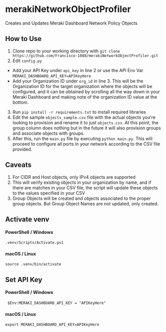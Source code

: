 # merakiNetworkObjectProfiler
Creates and Updates Meraki Dashboard Network Policy Objects

## How to Use

1. Clone repo to your working directory with `git clone https://github.com/Francisco-1088/merakiNetworkObjectProfiler.git`
2. Edit `config.py`
* Add your API Key under `api_key` in line 2 or use the API Env Var `MERAKI_DASHBOARD_API_KEY=APIKeyHere`
* Add your Organization ID under `org_id` in line 3. This will be the Organization ID for the target organization where the objects will be configured, and it can be obtained by scrolling all the way down in your Meraki Dashboard and making note of the organization ID value at the bottom.
3. Run `pip install -r requirements.txt` to install required libraries
4. Edit the sample `objects_sample.csv` file with the actual objects you're looking to provision and rename it to just `objects.csv`. At this point, the group column does nothing but in the future it will also provision groups and associate objects with groups.
5. After this, run the `main.py` file by executing `python main.py`. This will proceed to configure all ports in your network according to the CSV file provided.


## Caveats

1. For CIDR and Host objects, only IPv4 objects are supported
2. This will verify existing objects in your organization by name, and if there are matches in your CSV file, the script will update these objects to the values specified in your CSV
3. Group Objects will be created and objects associated to the proper group objects. But Group Object Names are not updated, only created.


## Activate venv
#### PowerShell / Windows 
``` .venv/Scripts/Activate.ps1 ```
#### macOS / Linux
``` source .venv/bin/activate ```

## Set API Key
#### PowerShell / Windows 
``` $Env:MERAKI_DASHBOARD_API_KEY = "APIKeyHere"```
#### macOS / Linux
```export MERAKI_DASHBOARD_API_KEY=APIKeyHere```
